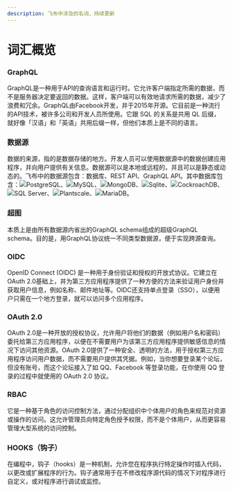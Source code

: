```yaml
---
description: 飞布中涉及的名词，持续更新
---
```


# 词汇概览

### GraphQL

GraphQL是一种用于API的查询语言和运行时。它允许客户端指定所需的数据，而不是服务器决定要返回的数据。这样，客户端可以有效地请求所需的数据，减少了浪费和冗余。GraphQL由Facebook开发，并于2015年开源。它目前是一种流行的API技术，被许多公司和开发人员所使用。它跟 SQL 的关系是共用 QL 后缀，就好像「汉语」和「英语」共用后缀一样，但他们本质上是不同的语言。

### 数据源

数据的来源，指的是数据存储的地方。开发人员可以使用数据源中的数据创建应用程序，并向用户提供有关信息。数据源可以是本地或远程的，并且可以是静态或动态的。飞布中的数据源包含：数据库、REST API、GraphQL API。其中数据库包含：![](http://localhost:9123/assets/PostgreSQL.2a7e38b3.svg)PostgreSQL、![](http://localhost:9123/assets/MySQL.1461110d.svg)MySQL、![](http://localhost:9123/assets/MongoDB.491466e8.svg)MongoDB、![](http://localhost:9123/assets/SQLite.48a4dbe0.svg)Sqlite、![](http://localhost:9123/assets/CockroachDB.2c178614.svg)CockroachDB、![](http://localhost:9123/assets/SQLServer.bda97784.svg)SQL Server、![](http://localhost:9123/assets/Planetscale.7a27b09b.svg)Plantscale、![](http://localhost:9123/assets/MariaDB.6fe1963e.svg)MariaDB。

### 超图

本质上是由所有数据源内省出的GraphQL  schema组成的超级GraphQL  schema。目的是，用GraphQL协议统一不同类型数据源，便于实现跨源查询。

### OIDC

OpenID Connect (OIDC) 是一种用于身份验证和授权的开放式协议。它建立在OAuth 2.0基础上，并为第三方应用程序提供了一种方便的方法来验证用户身份并获取用户信息，例如名称、邮件地址等。OIDC还支持单点登录（SSO），以便用户只需在一个地方登录，就可以访问多个应用程序。

### OAuth 2.0 <a href="#toc_0" id="toc_0"></a>

OAuth 2.0是一种开放的授权协议，允许用户将他们的数据（例如用户名和密码）委托给第三方应用程序，以便在不需要用户为该第三方应用程序提供敏感信息的情况下访问其他资源。OAuth 2.0提供了一种安全、透明的方法，用于授权第三方应用程序访问用户数据，而不需要用户提供其凭据。例如，当你想要登录某个论坛，但没有账号，而这个论坛接入了如 QQ、Facebook 等登录功能，在你使用 QQ 登录的过程中就使用的 OAuth 2.0 协议。

### RBAC

它是一种基于角色的访问控制方法，通过分配组织中个体用户的角色来规范对资源或操作的访问。这允许管理员向特定角色授予权限，而不是个体用户，从而更容易管理大型系统的访问控制。

### HOOKS（钩子）

在编程中，钩子（hooks）是一种机制，允许您在程序执行特定操作时插入代码，以更改或扩展程序的行为。钩子通常用于在不修改程序源代码的情况下对程序进行自定义，或对程序进行调试或监控。







